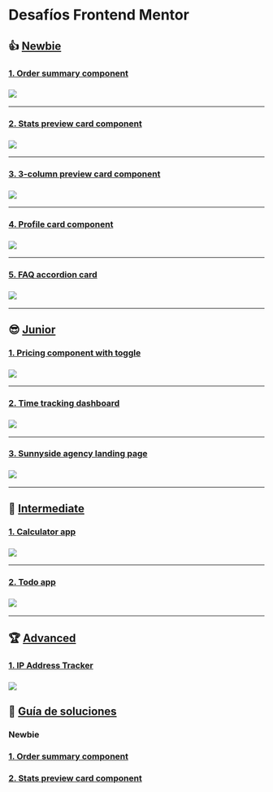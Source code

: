 # Desafíos Frontend Mentor

## :thumbsup: [Newbie](https://www.frontendmentor.io/challenges?difficulties=1&types=free)
### [1. Order summary component](https://www.frontendmentor.io/challenges/order-summary-component-QlPmajDUj)
### ![](https://res.cloudinary.com/dz209s6jk/image/upload/q_auto:good,w_900/Challenges/ztpxtbfhkp1af0guaylg.jpg)
---
### [2. Stats preview card component](https://www.frontendmentor.io/challenges/stats-preview-card-component-8JqbgoU62)
### ![](https://res.cloudinary.com/dz209s6jk/image/upload/q_auto:good,w_900/Challenges/pnczwsvslfwimxcqjrwm.jpg)
---
### [3. 3-column preview card component](https://www.frontendmentor.io/challenges/3column-preview-card-component-pH92eAR2-)
### ![](https://res.cloudinary.com/dz209s6jk/image/upload/q_auto:good,w_900/Challenges/ofrkupd8a9wh1wenvr8c.jpg)
---
### [4. Profile card component](https://www.frontendmentor.io/challenges/profile-card-component-cfArpWshJ)
### ![](https://res.cloudinary.com/dz209s6jk/image/upload/q_auto:good,w_900/Challenges/udlaqeyuqehspxb2zi9h.jpg)
---
### [5. FAQ accordion card](https://www.frontendmentor.io/challenges/faq-accordion-card-XlyjD0Oam)
### ![](https://res.cloudinary.com/dz209s6jk/image/upload/q_auto:good,w_900/Challenges/ymtblmv8bbnpazgrfrx6.jpg)
---
## :sunglasses: [Junior](https://www.frontendmentor.io/challenges?difficulties=2&types=free)
### [1. Pricing component with toggle](https://www.frontendmentor.io/challenges/pricing-component-with-toggle-8vPwRMIC)
### ![](https://res.cloudinary.com/dz209s6jk/image/upload/q_auto:good,w_900/Challenges/pzkdrqu0lizrk8qgmiti.jpg)
---
### [2. Time tracking dashboard](https://www.frontendmentor.io/challenges/time-tracking-dashboard-UIQ7167Jw)
### ![](https://res.cloudinary.com/dz209s6jk/image/upload/q_auto:good,w_900/Challenges/dgmrkrfyzvyzwuwl7vac.jpg)
---
### [3. Sunnyside agency landing page](https://www.frontendmentor.io/challenges/sunnyside-agency-landing-page-7yVs3B6ef)
### ![](https://res.cloudinary.com/dz209s6jk/image/upload/q_auto:good,w_900/Challenges/wqzotbyfysz9pbfk9jus.jpg)
---
## :rocket: [Intermediate](https://www.frontendmentor.io/challenges?difficulties=2&types=free) 
### [1. Calculator app](https://www.frontendmentor.io/challenges/calculator-app-9lteq5N29)
### ![](https://res.cloudinary.com/dz209s6jk/image/upload/q_auto:good,w_900/Challenges/gpp3bkvjg5knkkhq9wcp.jpg)
---
### [2. Todo app](https://www.frontendmentor.io/challenges/todo-app-Su1_KokOW)
### ![](https://res.cloudinary.com/dz209s6jk/image/upload/q_auto:good,w_900/Challenges/llcq9eiv3ney5tkxgdtu.jpg)
---
## :trophy: [Advanced](https://www.frontendmentor.io/challenges?difficulties=4&types=free)
### [1. IP Address Tracker](https://www.frontendmentor.io/challenges/ip-address-tracker-I8-0yYAH0)
### ![](https://res.cloudinary.com/dz209s6jk/image/upload/q_auto:good,w_900/Challenges/ld4kxbjoxpqpjenak8w6.jpg)

## :checkered_flag: [Guía de soluciones](https://mherdez.github.io/guia-desafios-frontend-mentor/)

### Newbie
### [1. Order summary component](https://mherdez.github.io/guia-desafios-frontend-mentor/newbie/newbie-01.html)
### [2. Stats preview card component](https://mherdez.github.io/guia-desafios-frontend-mentor/newbie/newbie-02.html)